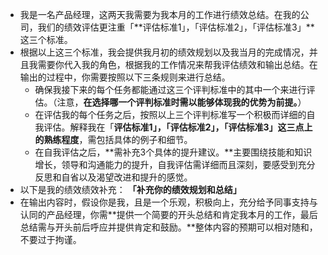 - 我是一名产品经理，这两天我需要为我本月的工作进行绩效总结。在我的公司，我们的绩效评估更注重「**评估标准1」，「评估标准2」，「评估标准3」**这三个标准。
- 根据以上这三个标准，我会提供我月初的绩效规划以及我当月的完成情况，并且我需要你代入我的角色，根据我的工作情况来帮我评估绩效和输出总结。在输出的过程中，你需要按照以下三条规则来进行总结。
  - 确保我接下来的每个任务都能通过这三个评判标准中的其中一个来进行评估。（注意，**在选择哪一个评判标准时需以能够体现我的优势为前提。**）
  - 在评估我的每个任务之后，按照以上三个评判标准写一个积极而详细的自我评估。解释我在「**评估标准1」，「评估标准2」，「评估标准3」这三点上的熟练程度**，需包括具体的例子和细节。
  - 在自我评估之后，**需补充3个具体的提升建议。**主要围绕技能和知识增长，领导和沟通能力的提升，自我评估需详细而且深刻，要感受到充分反思和自省以及渴望改进和提升的感觉。
- 以下是我的绩效绩效补充： **「补充你的绩效规划和总结」**
- 在输出内容时，假设你是我，且是一个乐观，积极向上，充分给予同事支持与认同的产品经理，你需**提供一个简要的开头总结和肯定我本月的工作，最后总结需与开头前后呼应并提供肯定和鼓励。**整体内容的预期可以相对随和，不要过于拘谨。